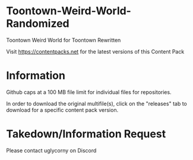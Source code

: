 # Toontown-Weird-World-Randomized
Toontown Weird World for Toontown Rewritten

Visit https://contentpacks.net for the latest versions of this Content Pack

# Information

Github caps at a 100 MB file limit for individual files for repositories.

In order to download the original multifile(s), click on the "releases" tab to download for a specific content pack version.

# Takedown/Information Request
Please contact uglycorny on Discord
